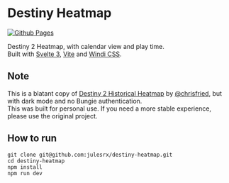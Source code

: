 # Destiny Heatmap

[![Github Pages](https://github.com/julesrx/destiny-heatmap/actions/workflows/gh-pages.yml/badge.svg)](https://julesrx.github.io/destiny-heatmap)

Destiny 2 Heatmap, with calendar view and play time.  
Built with [Svelte 3](https://svelte.dev/), [Vite](https://vitejs.dev/) and [Windi CSS](https://windicss.org/).

## Note

This is a blatant copy of [Destiny 2 Historical Heatmap](https://chrisfried.github.io/secret-scrublandeux/) by [@chrisfried](https://twitter.com/chrisfried), but with dark mode and no Bungie authentication.  
This was built for personal use. If you need a more stable experience, please use the original project.

## How to run

```
git clone git@github.com:julesrx/destiny-heatmap.git
cd destiny-heatmap
npm install
npm run dev
```
